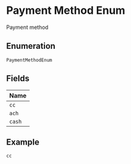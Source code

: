 
# Payment Method Enum

Payment method

## Enumeration

`PaymentMethodEnum`

## Fields

| Name |
|  --- |
| `cc` |
| `ach` |
| `cash` |

## Example

```
cc
```

